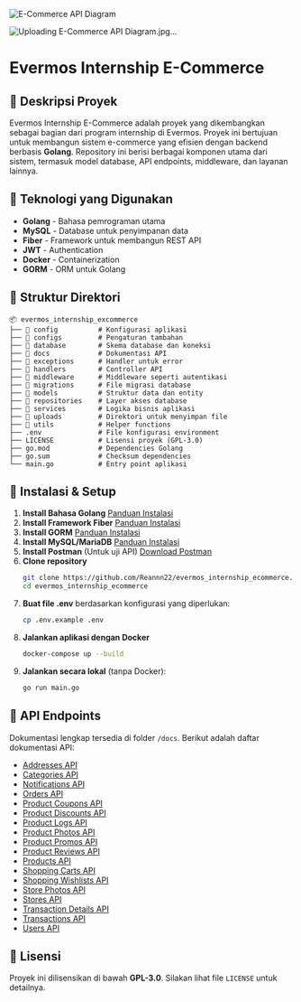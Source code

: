 ![E-Commerce API Diagram](https://github.com/user-attachments/assets/f3f5d81f-065c-4256-89e6-935076b630bf)

![Uploading E-Commerce API Diagram.jpg…]()

# Evermos Internship E-Commerce

## 📌 Deskripsi Proyek
Evermos Internship E-Commerce adalah proyek yang dikembangkan sebagai bagian dari program internship di Evermos. Proyek ini bertujuan untuk membangun sistem e-commerce yang efisien dengan backend berbasis **Golang**. Repository ini berisi berbagai komponen utama dari sistem, termasuk model database, API endpoints, middleware, dan layanan lainnya.

## 🚀 Teknologi yang Digunakan
- **Golang** - Bahasa pemrograman utama
- **MySQL** - Database untuk penyimpanan data
- **Fiber** - Framework untuk membangun REST API
- **JWT** - Authentication
- **Docker** - Containerization
- **GORM** - ORM untuk Golang

## 📂 Struktur Direktori
```
📦 evermos_internship_excommerce
├── 📂 config          # Konfigurasi aplikasi
├── 📂 configs         # Pengaturan tambahan
├── 📂 database        # Skema database dan koneksi
├── 📂 docs            # Dokumentasi API
├── 📂 exceptions      # Handler untuk error
├── 📂 handlers        # Controller API
├── 📂 middleware      # Middleware seperti autentikasi
├── 📂 migrations      # File migrasi database
├── 📂 models          # Struktur data dan entity
├── 📂 repositories    # Layer akses database
├── 📂 services        # Logika bisnis aplikasi
├── 📂 uploads         # Direktori untuk menyimpan file
├── 📂 utils           # Helper functions
├── .env              # File konfigurasi environment
├── LICENSE           # Lisensi proyek (GPL-3.0)
├── go.mod            # Dependencies Golang
├── go.sum            # Checksum dependencies
└── main.go           # Entry point aplikasi
```

## 🔧 Instalasi & Setup
1. **Install Bahasa Golang**
   [Panduan Instalasi](https://go.dev/doc/install)
2. **Install Framework Fiber**
   [Panduan Instalasi](https://docs.gofiber.io/)
3. **Install GORM**
   [Panduan Instalasi](https://gorm.io/)
4. **Install MySQL/MariaDB**
   [Panduan Instalasi](https://dev.mysql.com/downloads/installer/)
5. **Install Postman** (Untuk uji API)
   [Download Postman](https://www.postman.com/downloads/)
6. **Clone repository**
   ```sh
   git clone https://github.com/Reannn22/evermos_internship_ecommerce.git
   cd evermos_internship_ecommerce
   ```
7. **Buat file .env** berdasarkan konfigurasi yang diperlukan:
   ```sh
   cp .env.example .env
   ```
8. **Jalankan aplikasi dengan Docker**
   ```sh
   docker-compose up --build
   ```
9. **Jalankan secara lokal** (tanpa Docker):
   ```sh
   go run main.go
   ```

## 📌 API Endpoints
Dokumentasi lengkap tersedia di folder `/docs`. Berikut adalah daftar dokumentasi API:

- [Addresses API](https://github.com/Reannn22/evermos_internship_ecommerce/blob/main/docs/Addresses_API.md)
- [Categories API](https://github.com/Reannn22/evermos_internship_ecommerce/blob/main/docs/Categories_API.md)
- [Notifications API](https://github.com/Reannn22/evermos_internship_ecommerce/blob/main/docs/Notifications_API.md)
- [Orders API](https://github.com/Reannn22/evermos_internship_ecommerce/blob/main/docs/Orders_API.md)
- [Product Coupons API](https://github.com/Reannn22/evermos_internship_ecommerce/blob/main/docs/Product_Coupons_API.md)
- [Product Discounts API](https://github.com/Reannn22/evermos_internship_ecommerce/blob/main/docs/Product_Discounts_API.md)
- [Product Logs API](https://github.com/Reannn22/evermos_internship_ecommerce/blob/main/docs/Product_Logs_API.md)
- [Product Photos API](https://github.com/Reannn22/evermos_internship_ecommerce/blob/main/docs/Product_Photos_API.md)
- [Product Promos API](https://github.com/Reannn22/evermos_internship_ecommerce/blob/main/docs/Product_Promos_API.md)
- [Product Reviews API](https://github.com/Reannn22/evermos_internship_ecommerce/blob/main/docs/Product_Reviews_API.md)
- [Products API](https://github.com/Reannn22/evermos_internship_ecommerce/blob/main/docs/Products_API.md)
- [Shopping Carts API](https://github.com/Reannn22/evermos_internship_ecommerce/blob/main/docs/Shopping_Carts_API.md)
- [Shopping Wishlists API](https://github.com/Reannn22/evermos_internship_ecommerce/blob/main/docs/Shopping_Wishlists_API.md)
- [Store Photos API](https://github.com/Reannn22/evermos_internship_ecommerce/blob/main/docs/Store_Photos_API.md)
- [Stores API](https://github.com/Reannn22/evermos_internship_ecommerce/blob/main/docs/Stores_API.md)
- [Transaction Details API](https://github.com/Reannn22/evermos_internship_ecommerce/blob/main/docs/Transaction_Details_API.md)
- [Transactions API](https://github.com/Reannn22/evermos_internship_ecommerce/blob/main/docs/Transactions_API.md)
- [Users API](https://github.com/Reannn22/evermos_internship_ecommerce/blob/main/docs/Users_API.md)

## 📜 Lisensi
Proyek ini dilisensikan di bawah **GPL-3.0**. Silakan lihat file `LICENSE` untuk detailnya.
